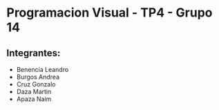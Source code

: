 # Programacion Visual - TP4 - Grupo 14

## Integrantes:
- Benencia Leandro
- Burgos Andrea
- Cruz Gonzalo
- Daza Martin
- Apaza Naim


